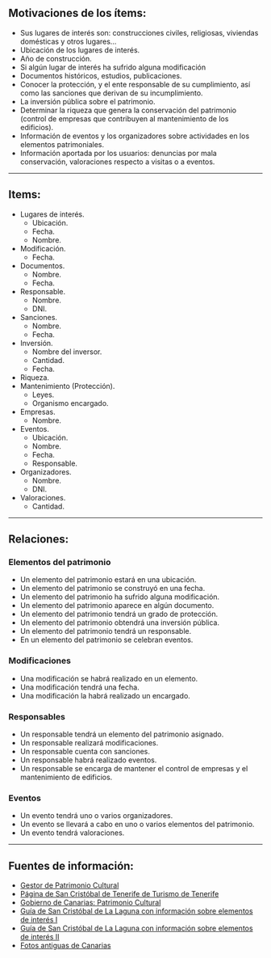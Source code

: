 ## Motivaciones de los ítems:
- Sus lugares de interés son: construcciones civiles, religiosas, viviendas domésticas y otros lugares…
- Ubicación de los lugares de interés.
- Año de construcción.
- Si algún lugar de interés ha sufrido alguna modificación
- Documentos históricos, estudios, publicaciones.
- Conocer la protección, y el ente responsable de su cumplimiento, así como las sanciones que derivan de su incumplimiento.
- La inversión pública sobre el patrimonio.
- Determinar la riqueza que genera la conservación del patrimonio (control de empresas que contribuyen al mantenimiento de los edificios).
- Información de eventos y los organizadores sobre actividades en los elementos patrimoniales.
- Información aportada por los usuarios: denuncias por mala conservación, valoraciones respecto a visitas o a eventos.

***

## Items:
- Lugares de interés.
    - Ubicación.
    - Fecha.	
    - Nombre.
- Modificación.
    - Fecha. 
- Documentos.
    - Nombre.
    - Fecha.
- Responsable.
    - Nombre.
    - DNI.
- Sanciones.
    - Nombre.
    - Fecha.
- Inversión.
    - Nombre del inversor.
    - Cantidad.
    - Fecha.
- Riqueza.
- Mantenimiento (Protección).
    - Leyes.
    - Organismo encargado.
- Empresas.
    - Nombre.
- Eventos.
    - Ubicación.
    - Nombre.
    - Fecha.
    - Responsable.
- Organizadores.
    - Nombre.
    - DNI.
- Valoraciones.
    - Cantidad.
***

## Relaciones:
### Elementos del patrimonio
- Un elemento del patrimonio estará en una ubicación.
- Un elemento del patrimonio se construyó en una fecha.
- Un elemento del patrimonio ha sufrido alguna modificación.
- Un elemento del patrimonio aparece en algún documento.
- Un elemento del patrimonio tendrá un grado de protección.
- Un elemento del patrimonio obtendrá una inversión pública.
- Un elemento del patrimonio tendrá un responsable.
- En un elemento del patrimonio se celebran eventos.

### Modificaciones
- Una modificación se habrá realizado en un elemento.
- Una modificación tendrá una fecha.
- Una modificación la habrá realizado un encargado.

### Responsables
- Un responsable tendrá un elemento del patrimonio asignado.
- Un responsable realizará modificaciones.
- Un responsable cuenta con sanciones.
- Un responsable habrá realizado eventos.
- Un responsable se encarga de mantener el control de empresas y el mantenimiento de edificios.

### Eventos
- Un evento tendrá uno o varios organizadores.
- Un evento se llevará a cabo en uno o varios elementos del patrimonio.
- Un evento tendrá valoraciones.

***

## Fuentes de información:
- [Gestor de Patrimonio Cultural](http://gestorpatrimoniocultural.cicop.com/)
- [Página de San Cristóbal de Tenerife de Turismo de Tenerife](https://www.webtenerife.com/tenerife/la-isla/municipios/laguna/?tab=1)
- [Gobierno de Canarias: Patrimonio Cultural](http://www.gobiernodecanarias.org/cultura/patrimoniocultural/bics/)
- [Guía de San Cristóbal de La Laguna con información sobre elementos de interés I](https://lagavetavoladora.com/visitar-san-cristobal-de-la-laguna-tenerife/)
- [Guía de San Cristóbal de La Laguna con información sobre elementos de interés II](https://www.rutasporespana.es/blog/2015/01/que-ver-san-cristobal-laguna/)
- [Fotos antiguas de Canarias](http://www.fotosantiguascanarias.org/)
